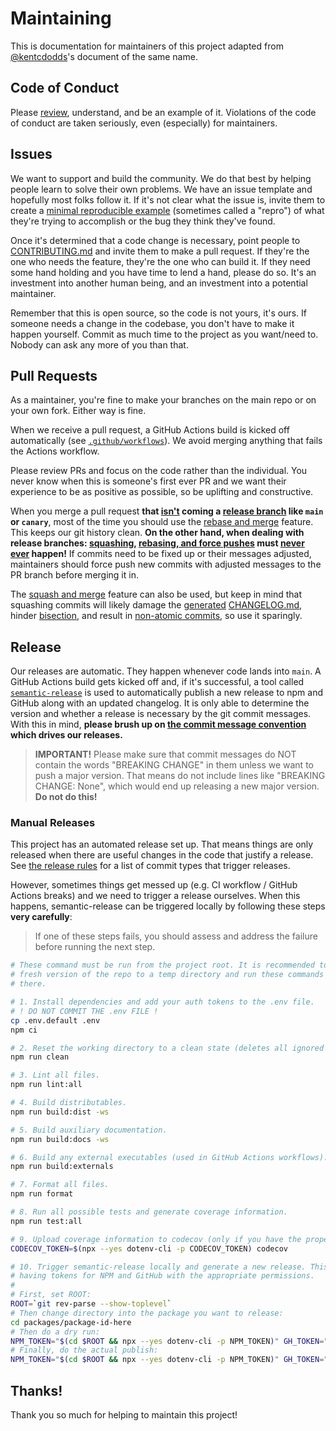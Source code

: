 # Maintaining

This is documentation for maintainers of this project adapted from
[@kentcdodds][x-external-kentcdodds]'s document of the same name.

## Code of Conduct

Please [review][x-repo-coc], understand, and be an example of it. Violations of
the code of conduct are taken seriously, even (especially) for maintainers.

## Issues

We want to support and build the community. We do that best by helping people
learn to solve their own problems. We have an issue template and hopefully most
folks follow it. If it's not clear what the issue is, invite them to create a
[minimal reproducible example][x-external-mre] (sometimes called a "repro") of
what they're trying to accomplish or the bug they think they've found.

Once it's determined that a code change is necessary, point people to
[CONTRIBUTING.md][x-repo-contributing] and invite them to make a pull request.
If they're the one who needs the feature, they're the one who can build it. If
they need some hand holding and you have time to lend a hand, please do so. It's
an investment into another human being, and an investment into a potential
maintainer.

Remember that this is open source, so the code is not yours, it's ours. If
someone needs a change in the codebase, you don't have to make it happen
yourself. Commit as much time to the project as you want/need to. Nobody can ask
any more of you than that.

## Pull Requests

As a maintainer, you're fine to make your branches on the main repo or on your
own fork. Either way is fine.

When we receive a pull request, a GitHub Actions build is kicked off
automatically (see [`.github/workflows`][x-repo-workflows]). We avoid merging
anything that fails the Actions workflow.

Please review PRs and focus on the code rather than the individual. You never
know when this is someone's first ever PR and we want their experience to be as
positive as possible, so be uplifting and constructive.

When you merge a pull request **that <u>isn't</u> coming a [release
branch][x-projector-releaseconfig] like `main` or `canary`**, most of the time
you should use the [rebase and merge][x-external-about-prs] feature. This keeps
our git history clean. **On the other hand, when dealing with release branches:
[squashing][x-external-release-failure-2], [rebasing, and force
pushes][x-external-release-failure-1] must <u>never ever</u> happen!** If
commits need to be fixed up or their messages adjusted, maintainers should force
push new commits with adjusted messages to the PR branch before merging it in.

The [squash and merge][x-external-squashmerge] feature can also be used, but
keep in mind that squashing commits will likely damage the
[generated][x-external-conventional-changelog]
[CHANGELOG.md][x-external-conventional-commits], hinder
[bisection][x-external-bisect], and result in [non-atomic
commits][x-external-atomic], so use it sparingly.

## Release

Our releases are automatic. They happen whenever code lands into `main`. A
GitHub Actions build gets kicked off and, if it's successful, a tool called
[`semantic-release`][x-external-semantic-release] is used to automatically
publish a new release to npm and GitHub along with an updated changelog. It is
only able to determine the version and whether a release is necessary by the git
commit messages. With this in mind, **please brush up on [the commit message
convention][x-external-commit] which drives our releases.**

> **IMPORTANT!** Please make sure that commit messages do NOT contain the words
> "BREAKING CHANGE" in them unless we want to push a major version. That means
> do not include lines like "BREAKING CHANGE: None", which would end up
> releasing a new major version. **Do not do this!**

### Manual Releases

This project has an automated release set up. That means things are only
released when there are useful changes in the code that justify a release. See
[the release rules][x-projector-releaserules] for a list of commit types that
trigger releases.

However, sometimes things get messed up (e.g. CI workflow / GitHub Actions
breaks) and we need to trigger a release ourselves. When this happens,
semantic-release can be triggered locally by following these steps **very
carefully**:

> If one of these steps fails, you should assess and address the failure before
> running the next step.

```bash
# These command must be run from the project root. It is recommended to clone a
# fresh version of the repo to a temp directory and run these commands from
# there.

# 1. Install dependencies and add your auth tokens to the .env file.
# ! DO NOT COMMIT THE .env FILE !
cp .env.default .env
npm ci

# 2. Reset the working directory to a clean state (deletes all ignored files).
npm run clean

# 3. Lint all files.
npm run lint:all

# 4. Build distributables.
npm run build:dist -ws

# 5. Build auxiliary documentation.
npm run build:docs -ws

# 6. Build any external executables (used in GitHub Actions workflows).
npm run build:externals

# 7. Format all files.
npm run format

# 8. Run all possible tests and generate coverage information.
npm run test:all

# 9. Upload coverage information to codecov (only if you have the proper token).
CODECOV_TOKEN=$(npx --yes dotenv-cli -p CODECOV_TOKEN) codecov

# 10. Trigger semantic-release locally and generate a new release. This requires
# having tokens for NPM and GitHub with the appropriate permissions.
#
# First, set ROOT:
ROOT=`git rev-parse --show-toplevel`
# Then change directory into the package you want to release:
cd packages/package-id-here
# Then do a dry run:
NPM_TOKEN="$(cd $ROOT && npx --yes dotenv-cli -p NPM_TOKEN)" GH_TOKEN="$(cd $ROOT && npx --yes dotenv-cli -p GITHUB_TOKEN)" HUSKY=0 UPDATE_CHANGELOG=true GIT_AUTHOR_NAME="$(cd $ROOT && npx --yes dotenv-cli -p GIT_AUTHOR_NAME)" GIT_COMMITTER_NAME="$(cd $ROOT && npx --yes dotenv-cli -p GIT_COMMITTER_NAME)" GIT_AUTHOR_EMAIL="$(cd $ROOT && npx --yes dotenv-cli -p GIT_AUTHOR_EMAIL)" GIT_COMMITTER_EMAIL="$(cd $ROOT && npx --yes dotenv-cli -p GIT_COMMITTER_EMAIL)" npx --no-install semantic-release --no-ci --extends "$ROOT/release.config.js" --dry-run
# Finally, do the actual publish:
NPM_TOKEN="$(cd $ROOT && npx --yes dotenv-cli -p NPM_TOKEN)" GH_TOKEN="$(cd $ROOT && npx --yes dotenv-cli -p GITHUB_TOKEN)" HUSKY=0 UPDATE_CHANGELOG=true GIT_AUTHOR_NAME="$(cd $ROOT && npx --yes dotenv-cli -p GIT_AUTHOR_NAME)" GIT_COMMITTER_NAME="$(cd $ROOT && npx --yes dotenv-cli -p GIT_COMMITTER_NAME)" GIT_AUTHOR_EMAIL="$(cd $ROOT && npx --yes dotenv-cli -p GIT_AUTHOR_EMAIL)" GIT_COMMITTER_EMAIL="$(cd $ROOT && npx --yes dotenv-cli -p GIT_COMMITTER_EMAIL)" npx --no-install semantic-release --no-ci --extends "$ROOT/release.config.js"
```

<!-- lint ignore -->

## Thanks!

Thank you so much for helping to maintain this project!

[x-external-about-prs]:
  https://docs.github.com/en/pull-requests/collaborating-with-pull-requests/incorporating-changes-from-a-pull-request/about-pull-request-merges#rebase-and-merge-your-commits
[x-external-atomic]:
  https://dev.to/paulinevos/atomic-commits-will-help-you-git-legit-35i7
[x-external-bisect]:
  https://www.metaltoad.com/blog/beginners-guide-git-bisect-process-elimination
[x-external-commit]:
  https://github.com/conventional-changelog-archived-repos/conventional-changelog-angular/blob/ed32559941719a130bb0327f886d6a32a8cbc2ba/convention.md
[x-external-conventional-changelog]:
  https://github.com/conventional-changelog/conventional-changelog
[x-external-conventional-commits]: https://www.conventionalcommits.org/en/v1.0.0
[x-external-kentcdodds]: https://github.com/kentcdodds
[x-external-mre]: https://stackoverflow.com/help/minimal-reproducible-example
[x-external-release-failure-1]:
  https://github.com/semantic-release/semantic-release/blob/master/docs/support/troubleshooting.md#release-not-found-release-branch-after-git-push---force
[x-external-release-failure-2]:
  https://github.com/semantic-release/semantic-release/blob/master/docs/support/troubleshooting.md#squashed-commits-are-ignored-by-semantic-release
[x-external-semantic-release]:
  https://github.com/semantic-release/semantic-release
[x-external-squashmerge]:
  https://docs.github.com/en/pull-requests/collaborating-with-pull-requests/incorporating-changes-from-a-pull-request/about-pull-request-merges#squash-and-merge-your-commits
[x-projector-releaseconfig]:
  https://github.com/Xunnamius/projector/blob/d90bc141367f4114ecb890ca64b53bcaf997ed72/release.config.js#L32-L40
[x-projector-releaserules]:
  https://github.com/Xunnamius/unified-utils/blob/82312c4c1476796724169c1b44fc6128aeeb57fb/release.config.js#L46-L56
[x-repo-coc]: ./.github/CODE_OF_CONDUCT.md
[x-repo-contributing]: CONTRIBUTING.md
[x-repo-workflows]: ./.github/workflows
